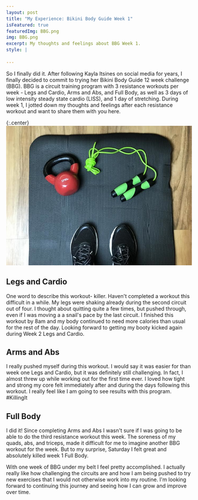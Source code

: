 ```yaml
---
layout: post
title: "My Experience: Bikini Body Guide Week 1"
isFeatured: true
featuredImg: BBG.png
img: BBG.png
excerpt: My thoughts and feelings about BBG Week 1.
style: |

---
```


So I finally did it. After following Kayla Itsines on social media for years, I finally decided to commit to trying her Bikini Body Guide 12 week challenge (BBG). BBG is a circuit training program with 3 resistance workouts per week - Legs and Cardio, Arms and Abs, and Full Body, as well as 3 days of low intensity steady state cardio (LISS), and 1 day of stretching. During week 1, I jotted down my thoughts and feelings after each resistance workout and want to share them with you here.

{:.center}
![BBG](/assets/images/BBG.png "BBG")

## Legs and Cardio
One word to describe this workout- killer. Haven't completed a workout this difficult in a while. My legs were shaking already during the second circuit out of four. I thought about quitting quite a few times, but pushed through, even if I was moving a a snail's pace by the last circuit. I finished this workout by 8am and my body continued to need more calories than usual for the rest of the day. Looking forward to getting my booty kicked again during Week 2 Legs and Cardio.

## Arms and Abs
I really pushed myself during this workout. I would say it was easier for than week one Legs and Cardio, but it was definitely still challenging. In fact, I almost threw up while working out for the first time ever. I loved how tight and strong my core felt immediately after and during the days following this workout. I really feel like I am going to see results with this program. #KillingIt

## Full Body
I did it! Since completing Arms and Abs I wasn't sure if I was going to be able to do the third resistance workout this week. The soreness of my quads, abs, and triceps, made it difficult for me to imagine another BBG workout for the week. But to my surprise, Saturday I felt great and absolutely killed week 1 Full Body.


With one week of BBG under my belt I feel pretty accomplished. I actually really like how challenging the circuits are and how I am being pushed to try new exercises that I would not otherwise work into my routine. I'm looking forward to continuing this journey and seeing how I can grow and improve over time.
